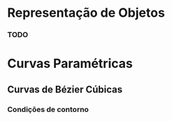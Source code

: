 # Representação de Objetos

### TODO

# Curvas Paramétricas

## Curvas de Bézier Cúbicas

### Condições de contorno